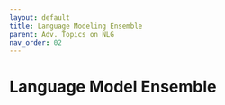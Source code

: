 ```yaml
---
layout: default
title: Language Modeling Ensemble
parent: Adv. Topics on NLG
nav_order: 02
---
```


# Language Model Ensemble

